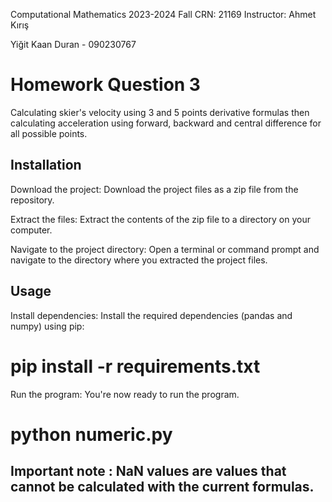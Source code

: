 Computational Mathematics 
2023-2024 Fall
CRN: 21169
Instructor: Ahmet Kırış

Yiğit Kaan Duran - 090230767

# Homework Question 3

Calculating skier's velocity using 3 and 5 points derivative formulas then calculating acceleration using forward, backward
and central difference for all possible points.

## Installation 

Download the project: Download the project files as a zip file from the repository.

Extract the files: Extract the contents of the zip file to a directory on your computer.

Navigate to the project directory: Open a terminal or command prompt and navigate to the directory where you extracted the project files.

## Usage

Install dependencies: Install the required dependencies (pandas and numpy) using pip:

# pip install -r requirements.txt

Run the program: You're now ready to run the program.

# python numeric.py

## Important note : NaN values are values that cannot be calculated with the current formulas.


